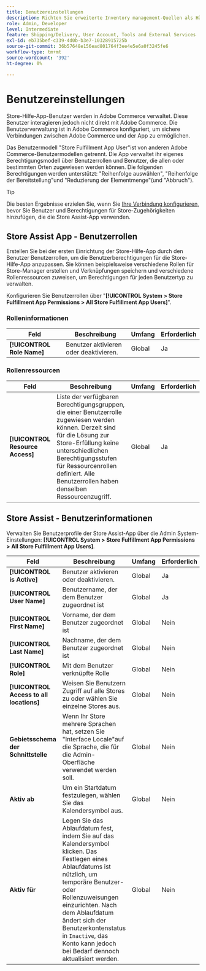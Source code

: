 ```yaml
---
title: Benutzereinstellungen
description: Richten Sie erweiterte Inventory management-Quellen als Händler-Stores ein, um die Store Fulfillment-Lösung für Adobe Commerce zu unterstützen.
role: Admin, Developer
level: Intermediate
feature: Shipping/Delivery, User Account, Tools and External Services
exl-id: eb735bef-c339-4d0b-b3e7-10328915725b
source-git-commit: 36b57648e156ead801764f3ee4e5e6a0f3245fe6
workflow-type: tm+mt
source-wordcount: '392'
ht-degree: 0%

---
```


# Benutzereinstellungen

Store-Hilfe-App-Benutzer werden in Adobe Commerce verwaltet. Diese Benutzer interagieren jedoch nicht direkt mit Adobe Commerce. Die Benutzerverwaltung ist in Adobe Commerce konfiguriert, um sichere Verbindungen zwischen Adobe Commerce und der App zu ermöglichen.

Das Benutzermodell &quot;Store Fulfillment App User&quot;ist von anderen Adobe Commerce-Benutzermodellen getrennt. Die App verwaltet ihr eigenes Berechtigungsmodell über Benutzerrollen und Benutzer, die allen oder bestimmten Orten zugewiesen werden können. Die folgenden Berechtigungen werden unterstützt: &quot;Reihenfolge auswählen&quot;, &quot;Reihenfolge der Bereitstellung&quot;und &quot;Reduzierung der Elementmenge&quot;(und &quot;Abbruch&quot;).

>[!TIP]
>
>Die besten Ergebnisse erzielen Sie, wenn Sie [Ihre Verbindung konfigurieren](connect-set-up-service.md), bevor Sie Benutzer und Berechtigungen für Store-Zugehörigkeiten hinzufügen, die die Store Assist-App verwenden.

## Store Assist App - Benutzerrollen

Erstellen Sie bei der ersten Einrichtung der Store-Hilfe-App durch den Benutzer Benutzerrollen, um die Benutzerberechtigungen für die Store-Hilfe-App anzupassen. Sie können beispielsweise verschiedene Rollen für Store-Manager erstellen und Verknüpfungen speichern und verschiedene Rollenressourcen zuweisen, um Berechtigungen für jeden Benutzertyp zu verwalten.

Konfigurieren Sie Benutzerrollen über &quot;**[!UICONTROL System > Store Fulfillment App Permissions > All Store Fulfillment App Users]**&quot;.

### Rolleninformationen

| **Feld** | **Beschreibung** | **Umfang** | **Erforderlich** |
|----------------------------|-------------------------|-----------|--------------|
| **[!UICONTROL Role Name]** | Benutzer aktivieren oder deaktivieren. | Global | Ja |

### Rollenressourcen

| **Feld** | **Beschreibung** | **Umfang** | **Erforderlich** |
|----------------------------------|--------------------------------------------------------------------------------------------------------------------------------------------------------------------------------------------------------------------------------------------|-----------|--------------|
| **[!UICONTROL Resource Access]** | Liste der verfügbaren Berechtigungsgruppen, die einer Benutzerrolle zugewiesen werden können. Derzeit sind für die Lösung zur Store-Erfüllung keine unterschiedlichen Berechtigungsstufen für Ressourcenrollen definiert. Alle Benutzerrollen haben denselben Ressourcenzugriff. | Global | Ja |

## Store Assist - Benutzerinformationen

Verwalten Sie Benutzerprofile der Store Assist-App über die Admin System-Einstellungen: **[!UICONTROL System > Store Fulfillment App Permissions > All Store Fulfillment App Users]**.

| **Feld** | **Beschreibung** | **Umfang** | **Erforderlich** |
|------------------------------------------|-------------------------------------------------------------------------------------------------------------------------------------------------------------------------------------------------------------------------------------------------------------------------|-----------|--------------|
| **[!UICONTROL is Active]** | Benutzer aktivieren oder deaktivieren. | Global | Ja |
| **[!UICONTROL User Name]** | Benutzername, der dem Benutzer zugeordnet ist | Global | Ja |
| **[!UICONTROL First Name]** | Vorname, der dem Benutzer zugeordnet ist | Global | Nein |
| **[!UICONTROL Last Name]** | Nachname, der dem Benutzer zugeordnet ist | Global | Nein |
| **[!UICONTROL Role]** | Mit dem Benutzer verknüpfte Rolle | Global | Nein |
| **[!UICONTROL Access to all locations]** | Weisen Sie Benutzern Zugriff auf alle Stores zu oder wählen Sie einzelne Stores aus. | Global | Nein |
| **Gebietsschema der Schnittstelle** | Wenn Ihr Store mehrere Sprachen hat, setzen Sie &quot;Interface Locale&quot;auf die Sprache, die für die Admin-Oberfläche verwendet werden soll. | Global | Nein |
| **Aktiv ab** | Um ein Startdatum festzulegen, wählen Sie das Kalendersymbol aus. | Global | Nein |
| **Aktiv für** | Legen Sie das Ablaufdatum fest, indem Sie auf das Kalendersymbol klicken. Das Festlegen eines Ablaufdatums ist nützlich, um temporäre Benutzer- oder Rollenzuweisungen einzurichten. Nach dem Ablaufdatum ändert sich der Benutzerkontenstatus in `Inactive`, das Konto kann jedoch bei Bedarf dennoch aktualisiert werden. | Global | Nein |
